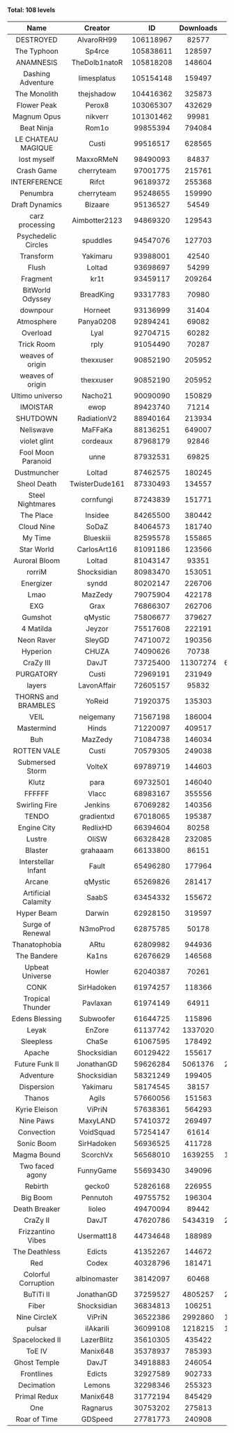 #### Total: 108 levels

| Name | Creator | ID | Downloads | Likes |
|:---:|:---:|:---:|:---:|:---:|
| DESTROYED | AlvaroRH99 | 106118967 | 82577 | 2537
| The Typhoon | Sp4rce | 105838611 | 128597 | 5078
| ANAMNESIS | TheDolb1natoR | 105818208 | 148604 | 7683
| Dashing Adventure | limesplatus | 105154148 | 159497 | 5153
| The Monolith | thejshadow | 104416362 | 325873 | 8160
| Flower Peak | Perox8 | 103065307 | 432629 | 13182
| Magnum Opus | nikverr | 101301462 | 99981 | 3051
| Beat Ninja | Rom1o | 99855394 | 794084 | 41296
| LE CHATEAU MAGIQUE | Custi | 99516517 | 628565 | 21587
| lost myself | MaxxoRMeN | 98490093 | 84837 | 4734
| Crash Game | cherryteam | 97001775 | 215761 | 11210
| INTERFERENCE | Rifct | 96189372 | 255368 | 9359
| Penumbra | cherryteam | 95248655 | 159990 | 8770
| Draft Dynamics | Bizaare | 95136527 | 54549 | 3075
| carz processing | Aimbotter2123 | 94869320 | 129543 | 3828
| Psychedelic Circles | spuddles | 94547076 | 127703 | 5323
| Transform | Yakimaru | 93988001 | 42540 | 1882
| Flush | Loltad | 93698697 | 54299 | 2552
| Fragment | kr1t | 93459117 | 209264 | 6632
| BitWorld Odyssey | BreadKing | 93317783 | 70980 | 4458
| downpour | Horneet | 93136999 | 31404 | 1810
| Atmosphere | Panya0208 | 92894241 | 69082 | 4557
| Overload | Lyal | 92704715 | 60282 | 3773
| Trick Room | rply | 91054490 | 70287 | 3152
| weaves of origin  | thexxuser | 90852190 | 205952 | 7356
| weaves of origin  | thexxuser | 90852190 | 205952 | 7356
| Ultimo universo | Nacho21 | 90090090 | 150829 | 9906
| IMOISTAR | ewop | 89423740 | 71214 | 3537
| SHUTDOWN | RadiationV2 | 88940164 | 213934 | 8177
| Neliswave | MaFFaKa | 88136251 | 649007 | 31432
| violet glint | cordeaux | 87968179 | 92846 | 3843
| Fool Moon Paranoid | unne | 87932531 | 69825 | 3261
| Dustmuncher | Loltad | 87462575 | 180245 | 6943
| Sheol Death | TwisterDude161 | 87330493 | 134557 | 5071
| Steel Nightmares | cornfungi | 87243839 | 151771 | 6167
| The  Place | Insidee | 84265500 | 380442 | 10224
| Cloud Nine | SoDaZ | 84064573 | 181740 | 6572
| My Time | Blueskiii | 82595578 | 155865 | 9326
| Star World | CarlosArt16 | 81091186 | 123566 | 6610
| Auroral Bloom | Loltad | 81043147 | 93351 | 5353
| rorriM | Shocksidian | 80983470 | 153051 | 6883
| Energizer | syndd | 80202147 | 226706 | 12414
| Lmao | MazZedy | 79075904 | 422178 | 22664
| EXG | Grax | 76866307 | 262706 | 13200
| Gumshot | qMystic | 75806677 | 379627 | 20434
| 4 Matilda | Jeyzor | 75517608 | 222191 | 10325
| Neon Raver | SleyGD | 74710072 | 190356 | 7754
| Hyperion | CHUZA | 74090626 | 70738 | 3875
| CraZy III | DavJT | 73725400 | 11307274 | 624193
| PURGATORY | Custi | 72969191 | 231949 | 11298
| layers | LavonAffair | 72605157 | 95832 | 4522
| THORNS and BRAMBLES | YoReid | 71920375 | 135303 | 7146
| VEIL | neigemany | 71567198 | 186004 | 8690
| Mastermind | Hinds | 71220097 | 409517 | 19731
| Buh | MazZedy | 71084738 | 146034 | 8746
| ROTTEN VALE | Custi | 70579305 | 249038 | 11163
| Submersed Storm |  VolteX | 69789719 | 144603 | 6996
| Klutz | para | 69732501 | 146040 | 7083
| FFFFFF | Vlacc | 68983167 | 355556 | 15562
| Swirling Fire | Jenkins | 67069282 | 140356 | 6811
| TENDO | gradientxd | 67018065 | 195387 | 12554
| Engine City | RedlixHD | 66394604 | 80258 | 5083
| Lustre | OliSW | 66328428 | 232085 | 6630
| Blaster | grahaaam | 66133800 | 86151 | 3517
| Interstellar Infant | Fault | 65496280 | 177964 | 13068
| Arcane | qMystic | 65269826 | 281417 | 22170
| Artificial Calamity | SaabS | 63454332 | 155672 | 4943
| Hyper Beam | Darwin | 62928150 | 319597 | 9436
| Surge of Renewal | N3moProd | 62875785 | 50178 | 3150
| Thanatophobia | ARtu | 62809982 | 944936 | 57482
| The Bandere | Ka1ns | 62676629 | 146568 | 5095
| Upbeat Universe | Howler | 62040387 | 70261 | 3922
| CONK | SirHadoken | 61974257 | 118366 | 4877
| Tropical Thunder | Pavlaxan | 61974149 | 64911 | 3837
| Edens Blessing | Subwoofer | 61644725 | 115896 | 6461
| Leyak | EnZore | 61137742 | 1337020 | 80711
| Sleepless | ChaSe | 61067595 | 178492 | 10491
| Apache | Shocksidian | 60129422 | 155617 | 7390
| Future Funk II | JonathanGD | 59626284 | 5061376 | 258695
| Adventure | Shocksidian | 58321249 | 199405 | 7077
| Dispersion | Yakimaru | 58174545 | 38157 | 2070
| Thanos | Agils | 57660056 | 151563 | 9768
| Kyrie Eleison | ViPriN | 57638361 | 564293 | 24402
| Nine Paws | MaxyLAND | 57410372 | 269497 | 16632
| Convection | VoidSquad | 57254147 | 61614 | 2962
| Sonic Boom | SirHadoken | 56936525 | 411728 | 13195
| Magma Bound | ScorchVx | 56568010 | 1639255 | 110899
| Two faced agony | FunnyGame | 55693430 | 349096 | 16918
| Rebirth | gecko0 | 52826168 | 226955 | 15035
| Big Boom | Pennutoh | 49755752 | 196304 | 12556
| Death Breaker | lioleo | 49470094 | 89442 | 4163
| CraZy II | DavJT | 47620786 | 5434319 | 279200
| Frizzantino Vibes | Usermatt18 | 44734648 | 188989 | 13026
| The Deathless | Edicts | 41352267 | 144672 | 9965
| Red | Codex | 40328796 | 181471 | 11764
| Colorful Corruption | albinomaster | 38142097 | 60468 | 2585
| BuTiTi II | JonathanGD | 37259527 | 4805257 | 259987
| Fiber | Shocksidian | 36834813 | 106251 | 8794
| Nine CircleX | ViPriN | 36522386 | 2992860 | 130040
| pulsar | iIAkariIi | 36099108 | 1218215 | 153208
| Spacelocked II | LazerBlitz | 35610305 | 435422 | 30861
| ToE IV  | Manix648 | 35378937 | 785393 | 48241
| Ghost Temple | DavJT | 34918883 | 246054 | 15768
| Frontlines | Edicts | 32927589 | 902733 | 56499
| Decimation | Lemons | 32298346 | 255323 | 19969
| Primal Redux | Manix648 | 31772194 | 845429 | 61058
| One | Ragnarus | 30753202 | 275813 | 23005
| Roar of Time | GDSpeed | 27781773 | 240908 | 18520
